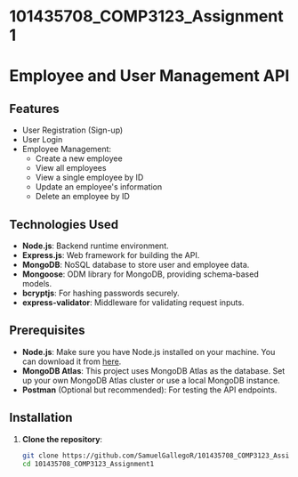 # 101435708_COMP3123_Assignment1
# Employee and User Management API

## Features

- User Registration (Sign-up)
- User Login
- Employee Management: 
  - Create a new employee
  - View all employees
  - View a single employee by ID
  - Update an employee's information
  - Delete an employee by ID

## Technologies Used

- **Node.js**: Backend runtime environment.
- **Express.js**: Web framework for building the API.
- **MongoDB**: NoSQL database to store user and employee data.
- **Mongoose**: ODM library for MongoDB, providing schema-based models.
- **bcryptjs**: For hashing passwords securely.
- **express-validator**: Middleware for validating request inputs.

## Prerequisites

- **Node.js**: Make sure you have Node.js installed on your machine. You can download it from [here](https://nodejs.org/).
- **MongoDB Atlas**: This project uses MongoDB Atlas as the database. Set up your own MongoDB Atlas cluster or use a local MongoDB instance.
- **Postman** (Optional but recommended): For testing the API endpoints.

## Installation

1. **Clone the repository**:
   ```bash
   git clone https://github.com/SamuelGallegoR/101435708_COMP3123_Assignment1
   cd 101435708_COMP3123_Assignment1

